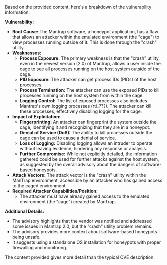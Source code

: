 Based on the provided content, here's a breakdown of the vulnerability information:

**Vulnerability:**

*   **Root Cause:** The Mantrap software, a honeypot application, has a flaw that allows an attacker within the emulated environment (the "cage") to view processes running outside of it. This is done through the "crash" utility.
*   **Weaknesses:**
    *   **Process Exposure:** The primary weakness is that the "crash" utility, even in the newest version (2.0) of Mantrap, allows a user inside the cage to see all processes running on the host system outside of the cage.
    *  **PID Exposure:** The attacker can get process IDs (PIDs) of the host processes.
    *   **Process Termination:**  The attacker can use the exposed PIDs to kill processes running on the host system from within the cage.
    *   **Logging Control:** The list of exposed processes also includes Mantrap's own logging processes (rti_???). The attacker can kill these processes, effectively disabling logging for the cage.
*   **Impact of Exploitation:**
    *   **Fingerprinting:** An attacker can fingerprint the system outside the cage, identifying it and recognizing that they are in a honeypot.
    *   **Denial of Service (DoS):** The ability to kill processes outside the cage can be used to cause a denial of service.
    *   **Loss of Logging:** Disabling logging allows an intruder to operate without leaving evidence, hindering any response or analysis.
    *   **Further Compromise:** While not explicitly detailed, the information gathered could be used for further attacks against the host system, as suggested by the overall advisory about the dangers of software-based honeypots.
*   **Attack Vectors:** The attack vector is the "crash" utility within the ManTrap environment, accessible by an attacker who has gained access to the caged environment.
*   **Required Attacker Capabilities/Position:**
    *   The attacker must have already gained access to the emulated environment (the "cage") created by ManTrap.

**Additional Details:**
*   The advisory highlights that the vendor was notified and addressed some issues in Mantrap 2.0, but the "crash" utility problem remains.
* The advisory provides more context about software-based honeypots being unsafe.
* It suggests using a standalone OS installation for honeypots with proper firewalling and monitoring.

The content provided gives more detail than the typical CVE description.